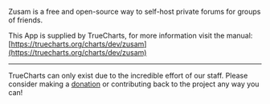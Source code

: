 Zusam is a free and open-source way to self-host private forums for groups of friends.

This App is supplied by TrueCharts, for more information visit the manual: [https://truecharts.org/charts/dev/zusam](https://truecharts.org/charts/dev/zusam)

---

TrueCharts can only exist due to the incredible effort of our staff.
Please consider making a [donation](https://truecharts.org/sponsor) or contributing back to the project any way you can!
